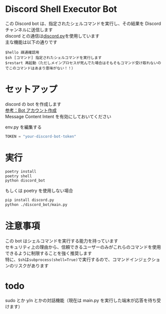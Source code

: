 # Discord Shell Executor Bot

この Discord bot は、指定されたシェルコマンドを実行し、その結果を Discord チャンネルに送信します  
discord との通信は[discord.py](https://discordpy.readthedocs.io/ja/latest/index.html#)を使用しています  
主な機能は以下の通りです

```
$hello 疎通確認用
$sh [コマンド] 指定されたシェルコマンドを実行します
$restart 再起動（ただしメインプロセスが死んでた場合はそもそもコマンド受け取れないのでこのコマンドはあまり意味がない！！）
```

# セットアップ

discord の bot を作成します  
[参考：Bot アカウント作成](https://discordpy.readthedocs.io/ja/latest/discord.html)  
Message Content Intent を有効にしておいてください

env.py を編集する

```py
TOKEN = "your-discord-bot-token"
```

# 実行

```sh
poetry install
poetry shell
python discord_bot
```

もしくは poetry を使用しない場合

```sh
pip install discord.py
python ./discord_bot/main.py
```

# 注意事項

この bot はシェルコマンドを実行する能力を持っています  
セキュリティ上の理由から、信頼できるユーザーのみがこれらのコマンドを使用できるように制限することを強く推奨します  
特に、`$sh`は`subprocess(shell=True)`で実行するので、コマンドインジェクションのリスクがあります

# todo

sudo とか y/n とかの対話機能（現在は main.py を実行した端末が応答を待ち受けます）
